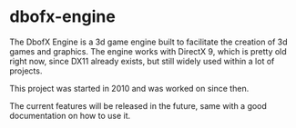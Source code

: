 dbofx-engine
============

The DbofX Engine is a 3d game engine built to facilitate the creation of 3d games and graphics.
The engine works with DirectX 9, which is pretty old right now, since DX11 already exists, but still widely used within a lot of projects.

This project was started in 2010 and was worked on since then. 

The current features will be released in the future, same with a good documentation on how to use it.

